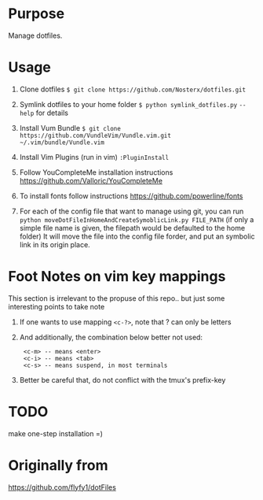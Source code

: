 # Purpose
Manage dotfiles.

# Usage
1. Clone dotfiles
`$ git clone https://github.com/Nosterx/dotfiles.git`

2. Symlink dotfiles to your home folder
`$ python symlink_dotfiles.py` `--help` for details

3. Install Vum Bundle
`$ git clone https://github.com/VundleVim/Vundle.vim.git ~/.vim/bundle/Vundle.vim`

4. Install Vim Plugins (run in vim)
`:PluginInstall`

5. Follow YouCompleteMe installation instructions https://github.com/Valloric/YouCompleteMe

6. To install fonts follow instructions https://github.com/powerline/fonts

7. For each of the config file that want to manage using git, you can run 
  `python moveDotFileInHomeAndCreateSymoblicLink.py FILE_PATH` 
   (if only a simple file name is given, the filepath would be defaulted to 
   the home folder)
   It will move the file into the config file forder, and put an symbolic link
   in its origin place. 

# Foot Notes on vim key mappings
This section is irrelevant to the propuse of this repo.. but just some interesting points to take note

1. If one wants to use mapping `<c-?>`, note that ? can only be letters
2. And additionally, the combination below better not used:

        <c-m> -- means <enter>
        <c-i> -- means <tab>
        <c-s> -- means suspend, in most terminals

3. Better be careful that, do not conflict with the tmux's prefix-key

# TODO
make one-step installation =)

# Originally from
https://github.com/flyfy1/dotFiles
